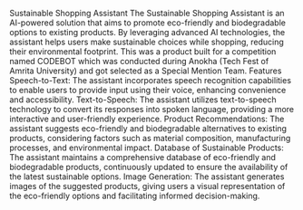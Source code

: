 Sustainable Shopping Assistant
The Sustainable Shopping Assistant is an AI-powered solution that aims to promote eco-friendly and biodegradable options to existing products. By leveraging advanced AI technologies, the assistant helps users make sustainable choices while shopping, reducing their environmental footprint.
This was a product built for a competition named CODEBOT which was conducted during Anokha (Tech Fest of Amrita University) and got selected as a Special Mention Team.
Features
Speech-to-Text: The assistant incorporates speech recognition capabilities to enable users to provide input using their voice, enhancing convenience and accessibility.
Text-to-Speech: The assistant utilizes text-to-speech technology to convert its responses into spoken language, providing a more interactive and user-friendly experience.
Product Recommendations: The assistant suggests eco-friendly and biodegradable alternatives to existing products, considering factors such as material composition, manufacturing processes, and environmental impact.
Database of Sustainable Products: The assistant maintains a comprehensive database of eco-friendly and biodegradable products, continuously updated to ensure the availability of the latest sustainable options.
Image Generation: The assistant generates images of the suggested products, giving users a visual representation of the eco-friendly options and facilitating informed decision-making.

